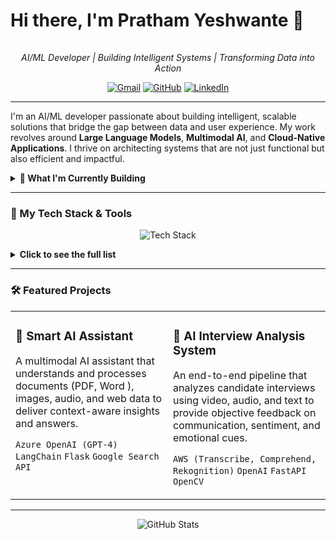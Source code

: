 # Hi there, I'm Pratham Yeshwante 👋

<p align="center">
  <img src="https://media.giphy.com/media/v1.Y2lkPTc5MGI3NjExaWJpZ3RzcXl4eDRzY3BqY2Z3eTZrZzZzZzZzZzZzZzZzZzZzZzZCZlcD12MV9pbnRlcm5hbF9naWZfYnlfaWQmY3Q9Zw/26n7b4g3s2B6wFjYQ/giphy.gif" width="1t0%" alt="AI Brain"/>

</p>

<p align="center">
  <em>AI/ML Developer | Building Intelligent Systems | Transforming Data into Action</em>
</p>

<p align="center">
  <a href="mailto:yeshwantepratham@gmail.com"><img src="https://img.shields.io/badge/Gmail-D14836?style=for-the-badge&logo=gmail&logoColor=white" alt="Gmail"/></a>
  <a href="https://github.com/your-github-username"><img src="https://img.shields.io/badge/GitHub-181717?style=for-the-badge&logo=github&logoColor=white" alt="GitHub"/></a>
  <a href="https://www.linkedin.com/in/pratham-yeshwante/"><img src="https://img.shields.io/badge/LinkedIn-0077B5?style=for-the-badge&logo=linkedin&logoColor=white" alt="LinkedIn"/></a>
</p>

---

I'm an AI/ML developer passionate about building intelligent, scalable solutions that bridge the gap between data and user experience. My work revolves around **Large Language Models**, **Multimodal AI**, and **Cloud-Native Applications**. I thrive on architecting systems that are not just functional but also efficient and impactful.

<details>
  <summary><b>🔭 What I'm Currently Building</b></summary>
    

  At **GenZDealZ.ai**, I'm working as an **AIML Developer** to revolutionize deal discovery. My current focus includes:
  <ul>
    <li>🤖 Architecting an AI-powered chatbot using **Retrieval-Augmented Generation (RAG )** for hyper-personalized recommendations.</li>
    <li>🔍 Engineering a high-speed, context-aware search bar with **Azure AI Search**.</li>
    <li>💡 Developing sophisticated recommendation engines using **Neural Collaborative Filtering (NCF)** to boost user engagement.</li>
  </ul>
</details>

---

### 🚀 My Tech Stack & Tools

<p align="center">
  <img src="https://skillicons.dev/icons?i=python,pytorch,tensorflow,fastapi,flask,docker,aws,azure,gcp,postgres,mongodb,html,css" alt="Tech Stack" />
</p>

<details>
  <summary><b>Click to see the full list</b></summary>
    

  <table>
    <tr>
      <td valign="top" width="50%">
        <strong>Languages & Libraries</strong>
        <ul>
          <li>Python, SQL, R</li>
          <li>NumPy, Pandas, Scikit-learn</li>
          <li>TensorFlow, Keras, PyTorch</li>
          <li>spaCy, OpenCV</li>
        </ul>
      </td>
      <td valign="top" width="50%">
        <strong>Frameworks & Platforms</strong>
        <ul>
          <li>OpenAI, LangChain, LlamaIndex</li>
          <li>Hugging Face Transformers</li>
          <li>FastAPI, Flask, Docker</li>
          <li>AWS, Azure, Google Cloud</li>
        </ul>
      </td>
    </tr>
  </table>
</details>

---

### 🛠️ Featured Projects

<table>
  <tr>
    <td width="50%" valign="top">
      <h3>🧠 Smart AI Assistant</h3>
      <p>A multimodal AI assistant that understands and processes documents (PDF, Word ), images, audio, and web data to deliver context-aware insights and answers.</p>
      <p>
        <code>Azure OpenAI (GPT-4)</code> <code>LangChain</code> <code>Flask</code> <code>Google Search API</code>
      </p>
    </td>
    <td width="50%" valign="top">
      <h3>🤖 AI Interview Analysis System</h3>
      <p>An end-to-end pipeline that analyzes candidate interviews using video, audio, and text to provide objective feedback on communication, sentiment, and emotional cues.</p>
      <p>
        <code>AWS (Transcribe, Comprehend, Rekognition)</code> <code>OpenAI</code> <code>FastAPI</code> <code>OpenCV</code>
      </p>
    </td>
  </tr>
</table>

---

<p align="center">
  <img src="https://github-readme-stats.vercel.app/api?username=Pratham0405&show_icons=true&theme=radical&rank_icon=github" alt="GitHub Stats" />
</p>
